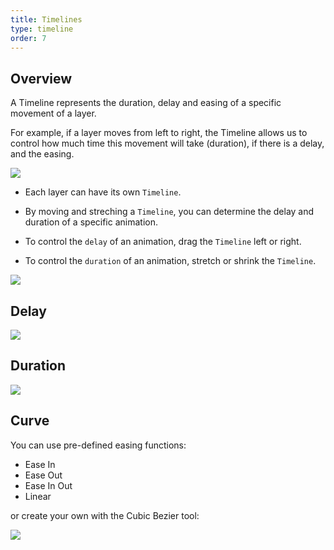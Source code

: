 ```yaml
---
title: Timelines
type: timeline
order: 7
---
```


## Overview

A Timeline represents the duration, delay and easing of a specific movement of a layer.

For example, if a layer moves from left to right, the Timeline allows us to control how much time this movement will take (duration), if there is a delay, and the easing.

![](/docs/images/timeline/terminology/timelines1.png)

* Each layer can have its own `Timeline`.
* By moving and streching a `Timeline`, you can determine the delay and duration of a specific animation.

* To control the `delay` of an animation, drag the `Timeline` left or right.
* To control the `duration` of an animation, stretch or shrink the `Timeline`.

![](/docs/images/timeline/terminology/timelines2.png)

## Delay

![](/docs/images/timeline/delay.gif)

## Duration

![](/docs/images/timeline/duration.gif)

## Curve

You can use pre-defined easing functions:

* Ease In
* Ease Out
* Ease In Out 
* Linear

or create your own with the Cubic Bezier tool:

![](/docs/images/timeline/terminology/curve1.png)

